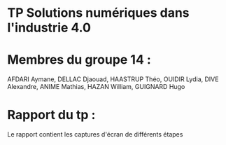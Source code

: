 # TP Solutions numériques dans l'industrie 4.0

# Membres du groupe 14 :
AFDARI Aymane, DELLAC Djaouad, HAASTRUP Théo, OUIDIR Lydia, DIVE Alexandre, ANIME Mathias, HAZAN William, GUIGNARD Hugo

# Rapport du tp :
Le rapport contient les captures d'écran de différents étapes
